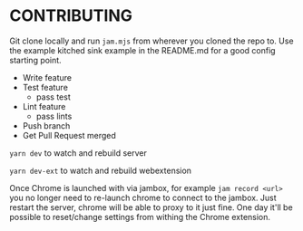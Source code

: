 # CONTRIBUTING

Git clone locally and run `jam.mjs` from wherever you cloned the repo to. Use the
example kitched sink example in the README.md for a good config starting point.

- Write feature
- Test feature
  - pass test
- Lint feature
  - pass lints
- Push branch
- Get Pull Request merged

`yarn dev` to watch and rebuild server

`yarn dev-ext` to watch and rebuild webextension

Once Chrome is launched with via jambox, for example `jam record <url>` you
no longer need to re-launch chrome to connect to the jambox. Just restart the
server, chrome will be able to proxy to it just fine. One day it'll be possible
to reset/change settings from withing the Chrome extension.
